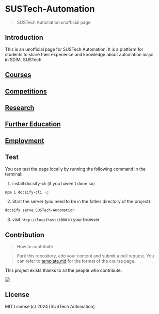# SUSTech-Automation

> SUSTech Automation unofficial page

## Introduction

This is an unofficial page for SUSTech Automation. It is a platform for students to share their experience and knowledge about automation major in SDIM, SUSTech.

## [Courses](courses.md)

## [Competitions](competitions.md)

## [Research](research.md)

## [Further Education](further_education.md)

## [Employment](employment.md)

## Test
You can test the page locally by running the following command in the terminal:
1. install docsify-cli (if you haven't done so)
```bash
npm i docsify-cli -g
```

2. Start the server (you need to be in the father directory of the project)
```bash
docsify serve SUSTech-Automation
```
3. visit `http://localhost:3000` in your browser

## Contribution
> How to contribute

> Fork this repository, add your content and submit a pull request. You can refer to [template.md](courses/template.md) for the format of the course page.

This project exists thanks to all the people who contribute. 

<a href="https://github.com/squarezhong/SUSTech-Automation/graphs/contributors">
  <img src="https://contrib.rocks/image?repo=squarezhong/SUSTech-Automation" />
</a>


## License
MIT License (c) 2024 [SUSTech Automation]
